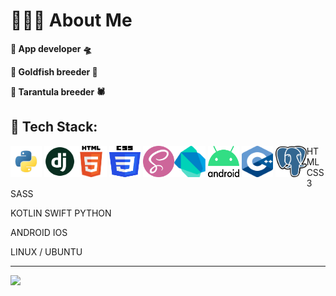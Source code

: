 # 🙋🏻‍♂️ About Me
**🔹 App developer 🛸**

**🔹 Goldfish breeder 🐳**

**🔹 Tarantula breeder 🕷**

## 📘 Tech Stack:


<div style="float: left">
  <img src="resource/python.png" alt="python" width="50" height="50">
  <img src="resource/django.png" alt="django" width="50" height="50">
</div>


<div style="float: left">
  <img src="resource/html5.png" alt="python" width="50" height="50">
  <img src="resource/css3.png" alt="python" width="50" height="50">
  <img src="resource/scss.png" alt="python" width="50" height="50">
</div>

<div style="float: left">
  <img src="resource/dart.png" alt="python" width="50" height="50">
  <img src="resource/android.png" alt="python" width="50" height="50">
  <img src="resource/cpp.png" alt="python" width="50" height="50">
  <img src="resource/postgresql.png" alt="python" width="50" height="50">
</div>

HTML CSS3 SASS

KOTLIN
SWIFT
PYTHON

ANDROID
IOS

LINUX / UBUNTU

---
![](https://visitcount.itsvg.in/api?id=Youaredoomed&icon=10&color=9)